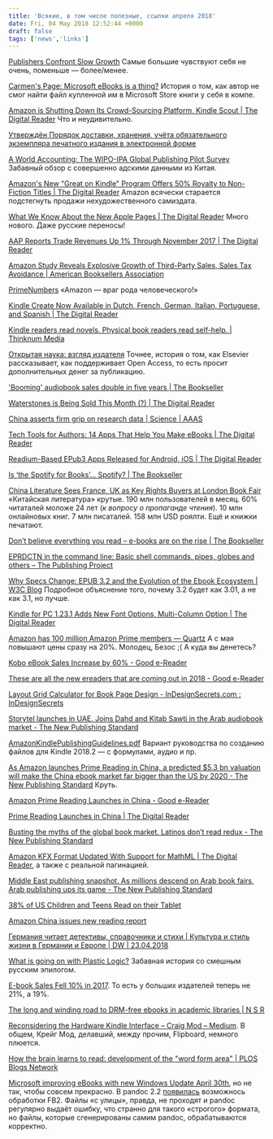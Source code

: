 ```yaml
---
title: 'Всякие, в том числе полезные, ссылки апреля 2018'
date: Fri, 04 May 2018 12:52:44 +0000
draft: false
tags: ['news','links']
---
```


[Publishers Confront Slow Growth](https://www.publishersweekly.com/pw/by-topic/industry-news/publisher-news/article/76485-publishers-confront-slow-growth.html) Самые большие чувствуют себя не очень, поменьше — более/менее.

[Carmen's Page: Microsoft eBooks is a thing?](http://carmenspage.blogspot.ru/2018/04/microsoft-ebooks-is-thing.html?spref=tw) История о том, как автор не смог найти файл купленной им в Microsoft Store книги у себя в компе.

[Amazon is Shutting Down Its Crowd-Sourcing Platform, Kindle Scout | The Digital Reader](https://the-digital-reader.com/2018/04/02/amazon-is-shutting-down-its-crowd-sourcing-platform-kindle-scout/) Что и неудивительно.

[Утверждён Порядок доставки, хранения, учёта обязательного экземпляра печатного издания в электронной форме](http://www.unkniga.ru/biblioteki/bibdelo/8159-utverzhden-portadok-dostavki-hraneniya-obyazatelnogo-exemplyara-pechatnyh-dokumentov-v-elektr-forme.html)

[A World Accounting: The WIPO-IPA Global Publishing Pilot Survey](https://publishingperspectives.com/2018/04/wipo-ipa-global-publishing-pilot-survey/) Забавный обзор с совершенно адскими данными из Китая.

[Amazon's New "Great on Kindle" Program Offers 50% Royalty to Non-Fiction Titles | The Digital Reader](https://the-digital-reader.com/2018/04/03/amazons-new-great-on-kindle-program-offers-50-royalty-to-non-fiction-titles/) Amazon всячески старается подстегнуть продажи нехудожественного самиздата.

[What We Know About the New Apple Pages | The Digital Reader](https://the-digital-reader.com/2018/04/03/what-we-know-about-the-new-apple-pages/) Много нового. Даже русские переносы!

[AAP Reports Trade Revenues Up 1% Through November 2017 | The Digital Reader](https://the-digital-reader.com/2018/04/04/aap-reports-trade-revenues-up-1-through-november-2017/)

[Amazon Study Reveals Explosive Growth of Third-Party Sales, Sales Tax Avoidance | American Booksellers Association](http://www.bookweb.org/news/amazon-study-reveals-explosive-growth-third-party-sales-sales-tax-avoidance-103728)

[PrimeNumbers](http://www.civiceconomics.com/primenumbers.html) «Amazon — враг рода человеческого!»

[Kindle Create Now Available in Dutch, French, German, Italian, Portuguese, and Spanish | The Digital Reader](https://the-digital-reader.com/2018/04/05/kindle-create-now-available-in-dutch-french-german-italian-portuguese-and-spanish/)

[Kindle readers read novels. Physical book readers read self-help. | Thinknum Media](https://media.thinknum.com/articles/kindle-best-sellers-vs-printed-best-sellers-in-march/)

[Открытая наука: взгляд издателя](http://www.unkniga.ru/innovation/tehnology/8185-otkrytaya-nauka-vzglyad-izdatelya.html) Точнее, история о том, как Elsevier рассказывает, как поддерживает Open Access, то есть просит дополнительных денег за публикацию.

['Booming' audiobook sales double in five years | The Bookseller](https://www.thebookseller.com/news/audio-sales-double-five-years-764431)

[Waterstones is Being Sold This Month (?) | The Digital Reader](https://the-digital-reader.com/2018/04/09/waterstones-is-being-sold-this-month/)

[China asserts firm grip on research data | Science | AAAS](http://www.sciencemag.org/news/2018/04/china-asserts-firm-grip-research-data)

[Tech Tools for Authors: 14 Apps That Help You Make eBooks | The Digital Reader](https://the-digital-reader.com/2017/04/06/8-apps-help-make-ebooks/)

[Readium-Based EPub3 Apps Released for Android, iOS | The Digital Reader](https://the-digital-reader.com/2018/04/10/readium-based-epub3-apps-released-for-android-ios/)

[Is ‘the Spotify for Books’... Spotify? | The Bookseller](https://www.thebookseller.com/futurebook/spotify-books-spotify-762571)

[China Literature Sees France, UK as Key Rights Buyers at London Book Fair](https://publishingperspectives.com/2018/04/china-literature-qidian-london-book-fair-2018/) «Китайская литература» крутые. 190 млн пользователей в месяц. 60% читаталей моложе 24 лет (_к вопросу о пропаганде чтения_). 10 млн онлайновых книг. 7 млн писаталей. 158 млн USD роялти. Ещё и книжки печатают.

[Don’t believe everything you read – e-books are on the rise | The Bookseller](https://www.thebookseller.com/futurebook/don-t-believe-everything-you-read-ebooks-are-rise-766791)

[EPRDCTN in the command line: Basic shell commands, pipes, globes and others – The Publishing Project](https://publishing-project.rivendellweb.net/eprdctn-in-the-command-line-basic-shell-commands-pipes-globes-and-others/)

[Why Specs Change: EPUB 3.2 and the Evolution of the Ebook Ecosystem | W3C Blog](https://www.w3.org/blog/2018/04/why-specs-change-epub-3-2-and-the-evolution-of-the-ebook-ecosystem/) Подробное объяснение того, почему 3.2 будет как 3.01, а не как 3.1, но лучше.

[Kindle for PC 1.23.1 Adds New Font Options, Multi-Column Option | The Digital Reader](https://the-digital-reader.com/2018/04/18/kindle-for-pc-1-23-1-adds-new-font-options-multi-column-option/)

[Amazon has 100 million Amazon Prime members — Quartz](https://qz.com/1256217/amazon-has-100-million-amazon-prime-members/) А с мая повышают цены сразу на 20%. Молодец, Безос ;( А куда вы денетесь?

[Kobo eBook Sales Increase by 60% - Good e-Reader](https://goodereader.com/blog/business-news/kobo-ebook-sales-increase-by-60)

[These are all the new ereaders that are coming out in 2018 - Good e-Reader](https://goodereader.com/blog/electronic-readers/these-are-all-the-new-ereaders-that-are-coming-out-in-2018)

[Layout Grid Calculator for Book Page Design - InDesignSecrets.com : InDesignSecrets](https://indesignsecrets.com/layout-grid-calculator-for-book-page-design.php)

[Storytel launches in UAE. Joins Dahd and Kitab Sawti in the Arab audiobook market - The New Publishing Standard](http://www.thenewpublishingstandard.com/storytel-launches-in-uae-joins-dahd-and-kitab-sawti-in-the-arab-audiobook-market/)

[AmazonKindlePublishingGuidelines.pdf](https://kindlegen.s3.amazonaws.com/AmazonKindlePublishingGuidelines.pdf) Вариант руководства по созданию файлов для Kindle 2018.2 — с формулами, аудио и пр.

[As Amazon launches Prime Reading in China, a predicted $5.3 bn valuation will make the China ebook market far bigger than the US by 2020 - The New Publishing Standard](http://www.thenewpublishingstandard.com/as-amazon-launches-prime-reading-in-china-a-predicted-5-3-bn-valuation-will-make-the-china-ebook-market-far-bigger-than-the-us-by-2020/) Круть.

[Amazon Prime Reading Launches in China - Good e-Reader](https://goodereader.com/blog/electronic-readers/amazon-prime-reading-launches-in-china)

[Prime Reading Launches in China | The Digital Reader](https://the-digital-reader.com/2018/04/19/prime-reading-launches-in-china/)

[Busting the myths of the global book market. Latinos don’t read redux - The New Publishing Standard](http://www.thenewpublishingstandard.com/busting-the-myths-of-the-global-book-market-latinos-dont-read-redux/)

[Amazon KFX Format Updated With Support for MathML | The Digital Reader](https://the-digital-reader.com/2018/04/19/amazon-kfx-format-updated-with-support-for-mathml/), а также с реальной пагинацией.

[Middle East publishing snapshot. As millions descend on Arab book fairs, Arab publishing ups its game - The New Publishing Standard](http://www.thenewpublishingstandard.com/middle-east-publishing-snapshot-millions-descend-arab-book-fairs-arab-publishing-ups-game/)

[38% of US Children and Teens Read on their Tablet](https://goodereader.com/blog/e-book-news/38-of-us-children-and-teens-read-on-their-tablet)

[Amazon China issues new reading report](https://goodereader.com/blog/e-book-news/amazon-china-issues-new-reading-report)

[Германия читает детективы, справочники и стихи | Культура и стиль жизни в Германии и Европе | DW | 23.04.2018](bit.ly/digitalbooks_de2018)

[What is going on with Plastic Logic?](https://goodereader.com/blog/e-paper/what-is-going-on-with-plastic-logic) Забавная история со смешным русским эпилогом.

[E-book Sales Fell 10% in 2017](https://www.publishersweekly.com/pw/by-topic/digital/content-and-e-books/article/76706-e-book-sales-fell-10-in-2017.html). То есть у больших издателей теперь не 21%, а 19%.

[The long and winding road to DRM-free ebooks in academic libraries | N S R](http://www.noshelfrequired.com/the-long-and-winding-road-to-drm-free-ebooks-in-academic-libraries/)

[Reconsidering the Hardware Kindle Interface – Craig Mod – Medium](https://medium.com/@craigmod/reconsidering-the-hardware-kindle-interface-3c54088bed9e). В общем, Крейг Мод, делавший, между прочим, Flipboard, немного плюется.

[How the brain learns to read: development of the "word form area" | PLOS Blogs Network](http://blogs.plos.org/blog/2018/04/25/how-the-brain-learns-to-read-development-of-the-word-form-area/)

[Microsoft improving eBooks with new Windows Update April 30th](https://goodereader.com/blog/e-book-news/microsoft-improving-ebooks-with-new-windows-update-april-30th), но не так, чтобы совсем прекрасно. В pandoc 2.2 [появилась](http://pandoc.org/releases.html#pandoc-2.2-27-april-2018) возможнось обработки FB2. Файлы «с улицы», правда, не проходят и pandoc регулярно выдаёт ошибку, что странно для такого «строгого» формата, но файлы, которые сгенерированы самим pandoc, обрабатываются корректно.